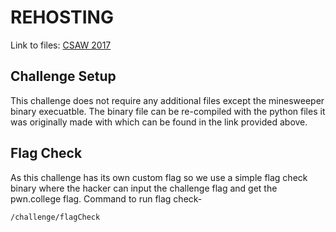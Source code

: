 # REHOSTING

Link to files: [CSAW 2017](https://github.com/osirislab/CSAW-CTF-2017-Quals/tree/master/crypto/almost_xor)

## Challenge Setup
This challenge does not require any additional files except the minesweeper binary execuatble. The binary file can be re-compiled with the python files it was originally made with which can be found in the link provided above.

## Flag Check
As this challenge has its own custom flag so we use a simple flag check binary where the hacker can input the challenge flag and get the pwn.college flag.
Command to run flag check-
```
/challenge/flagCheck
```